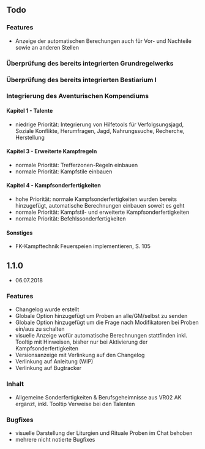 ## Todo 

### Features
 * Anzeige der automatischen Berechungen auch für Vor- und Nachteile sowie an anderen Stellen

### Überprüfung des bereits integrierten Grundregelwerks
### Überprüfung des bereits integrierten Bestiarium I
### Integrierung des Aventurischen Kompendiums

#### Kapitel 1 - Talente
 * niedrige Priorität: Integrierung von Hilfetools für Verfolgsungsjagd, Soziale Konflikte, Herumfragen, Jagd, Nahrungssuche, Recherche, Herstellung
 
#### Kapitel 3 - Erweiterte Kampfregeln
 * normale Priorität: Trefferzonen-Regeln einbauen
 * normale Priorität: Kampfstile einbauen
 
#### Kapitel 4 - Kampfsonderfertigkeiten
 * hohe Priorität: normale Kampfsonderfertigkeiten wurden bereits hinzugefügt, automatische Berechnungen einbauen soweit es geht
 * normale Priorität: Kampfstil- und erweiterte Kampfsonderfertigkeiten
 * normale Priorität: Befehlssonderfertigkeiten
 
#### Sonstiges
 * FK-Kampftechnik Feuerspeien implementieren, S. 105

 
## 1.1.0
 - 06.07.2018 
 
 ### Features 
 - Changelog wurde erstellt
 - Globale Option hinzugefügt um Proben an alle/GM/selbst zu senden 
 - Globale Option hinzugefügt um die Frage nach Modifikatoren bei Proben ein/aus zu schalten
 - visuelle Anzeige wofür automatische Berechnungen stattfinden inkl. Tooltip mit Hinweisen, bisher nur bei Aktivierung der Kampfsonderfertigkeiten
 - Versionsanzeige mit Verlinkung auf den Changelog
 - Verlinkung auf Anleitung (WIP)
 - Verlinkung auf Bugtracker
 
 ### Inhalt
 - Allgemeine Sonderfertigkeiten & Berufsgeheimnisse aus VR02 AK ergänzt, inkl. Tooltip Verweise bei den Talenten

 ### Bugfixes 
 - visuelle Darstellung der Liturgien und Rituale Proben im Chat behoben 
 - mehrere nicht notierte Bugfixes